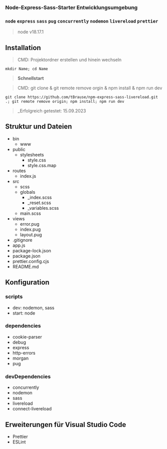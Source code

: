 ### Node-Express-Sass-Starter Entwicklungsumgebung

### `node` `express` `sass` `pug` `concurrently` `nodemon` `livereload` `prettier`

> node v18.17.1

## Installation

> CMD: Projektordner erstellen und hinein wechseln

    mkdir Name; cd Name

> **Schnellstart**

> CMD: git clone & git remote remove orgin & npm install & npm run dev

    git clone https://github.com/tBrause/npm-express-sass-livereload.git .; git remote remove origin; npm install; npm run dev

> \_Erfolgreich getestet: 15.09.2023

## Struktur und Dateien

- bin
  - www
- public
  - stylesheets
    - style.css
    - style.css.map
- routes
  - index.js
- src
  - scss
  - globals
    - \_index.scss
    - \_reset.scss
    - \_variables.scss
  - main.scss
- views
  - error.pug
  - index.pug
  - layout.pug
- .gitignore
- app.js
- package-lock.json
- package.json
- prettier.config.cjs
- README.md

## Konfiguration

### scripts

- dev: nodemon, sass
- start: node

### dependencies

- cookie-parser
- debug
- express
- http-errors
- morgan
- pug

### devDependencies

- concurrently
- nodemon
- sass
- livereload
- connect-livereload

## Erweiterungen für Visual Studio Code

- Prettier
- ESLint
